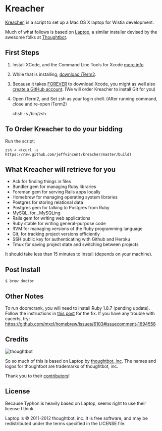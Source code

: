 Kreacher
========

[Kreacher](http://harrypotter.wikia.com/wiki/Kreacher), is a script to set up a Mac OS X laptop for Wistia development.

Much of what follows is based on [Laptop](https://github.com/thoughtbot/laptop), a similar installer devised by the awesome folks at [Thoughtbot](http://thoughtbot.com/).

First Steps
------------

1) Install XCode, and the Command Line Tools for Xcode [more info](http://www.moncefbelyamani.com/how-to-install-xcode-homebrew-git-rvm-ruby-on-mac/)

2) While that is installing, [download iTerm2](http://iterm2.com).

3) Because it takes [FOREVER](http://www.youtube.com/watch?v=H-Q7b-vHY3Q) to download Xcode, you might as well also [create a GitHub account](https://github.com/). 
(We will order Kreacher to install Git for you)

4) Open iTerm2, and Set zsh as your login shell. (After running command, close and re-open iTerm2)

    chsh -s /bin/zsh

To Order Kreacher to do your bidding
------------------------------------

Run the script:

    zsh < <(curl -s https://raw.github.com/jeffvincent/kreacher/master/build)

What Kreacher will retrieve for you
-----------------------------------

* Ack for finding things in files
* Bundler gem for managing Ruby libraries
* Foreman gem for serving Rails apps locally
* Homebrew for managing operating system libraries
* Postgres for storing relational data
* Postgres gem for talking to Postgres from Ruby
* MySQL, for...MySQLing
* Rails gem for writing web applications
* Ruby stable for writing general-purpose code
* RVM for managing versions of the Ruby programming language
* Git, for tracking project versions efficiently
* SSH public key for authenticating with Github and Heroku
* Tmux for saving project state and switching between projects

It should take less than 15 minutes to install (depends on your machine).

Post Install
------------

    $ brew doctor

Other Notes
-----------

To run doomcrank, you will need to install Ruby 1.8.7 (pending update). Follow the instructions in [this post](http://stackoverflow.com/questions/11664835/mountain-lion-rvm-install-1-8-7-x11-error) for the fix.
If you have any trouble with cacerts, try: https://github.com/mxcl/homebrew/issues/6103#issuecomment-1694558

Credits
-------

![thoughtbot](http://thoughtbot.com/images/tm/logo.png)

So so much of this is based on Laptop by [thoughtbot, inc](http://thoughtbot.com/community).
The names and logos for thoughtbot are trademarks of thoughtbot, inc.

Thank you to their [contributors](/thoughtbot/laptop/graphs/contributors)!

License
-------

Because Typhon is heavily based on Laptop, seems right to use their license I think.

Laptop is © 2011-2012 thoughtbot, inc. It is free software, and may be
redistributed under the terms specified in the LICENSE file.
